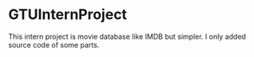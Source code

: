 # GTUInternProject
This intern project is movie database like IMDB but simpler. I only added source code of some parts.
